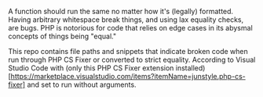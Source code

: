 A function should run the same no matter how it's (legally) formatted.
Having arbitrary whitespace break things, and using lax equality checks, are bugs.
PHP is notorious for code that relies on edge cases in its abysmal concepts of things being "equal."

This repo contains file paths and snippets that indicate broken code when run through PHP CS Fixer or converted to strict equality.
According to Visual Studio Code with
(only this PHP CS Fixer extension installed)[https://marketplace.visualstudio.com/items?itemName=junstyle.php-cs-fixer]
and set to run without arguments.
